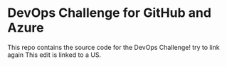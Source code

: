 # DevOps Challenge for GitHub and Azure

This repo contains the source code for the DevOps Challenge! try to link again
This edit is linked to a US.
